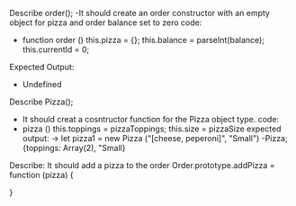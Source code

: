 Describe order();
-It should create an order constructor with an empty object for pizza and order balance set to zero
code:
- function order ()
  this.pizza = {};
  this.balance = parseInt(balance);
  this.currentId = 0;

Expected Output:
- Undefined

Describe Pizza(); 
- It should creat a cosntructor function for the Pizza object type. 
code: 
- pizza ()
  this.toppings = pizzaToppings;
  this.size = pizzaSize
expected output: 
-> let pizza1 = new Pizza ("[cheese, peperoni]", "Small")
-Pizza; {toppings: Array(2), "Small}

Describe: It should add a pizza to the order
Order.prototype.addPizza = function (pizza) {

}